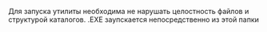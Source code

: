 Для запуска утилиты необходима не нарушать целостность файлов и структурой каталогов. .EXE заупскается непосредственно из этой папки

